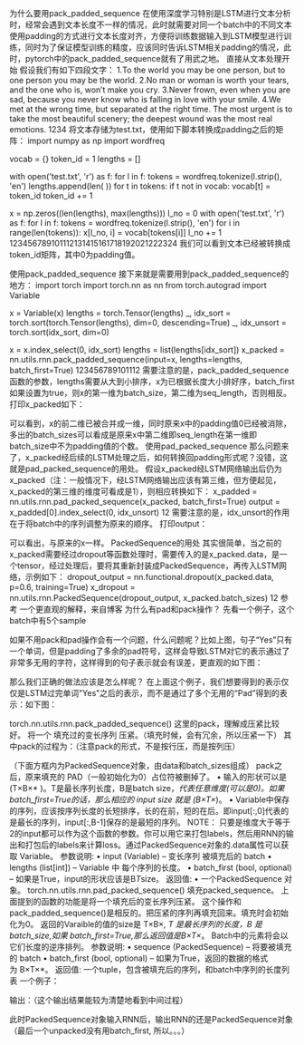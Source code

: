 为什么要用pack_padded_sequence
在使用深度学习特别是LSTM进行文本分析时，经常会遇到文本长度不一样的情况，此时就需要对同一个batch中的不同文本使用padding的方式进行文本长度对齐，方便将训练数据输入到LSTM模型进行训练，同时为了保证模型训练的精度，应该同时告诉LSTM相关padding的情况，此时，pytorch中的pack_padded_sequence就有了用武之地。
直接从文本处理开始
假设我们有如下四段文字：
1.To the world you may be one person, but to one person you may be the world. 
2.No man or woman is worth your tears, and the one who is, won’t make you cry. 
3.Never frown, even when you are sad, because you never know who is falling in love with your smile. 
4.We met at the wrong time, but separated at the right time. The most urgent is to take the most beautiful scenery; the deepest wound was the most real emotions.
1234
将文本存储为test.txt，使用如下脚本转换成padding之后的矩阵：
import numpy as np
import wordfreq

vocab = {}
token_id = 1
lengths = []

with open('test.txt', 'r') as f:
    for l in f:
        tokens = wordfreq.tokenize(l.strip(), 'en')
        lengths.append(len(  ))
        for t in tokens:
            if t not in vocab:
                vocab[t] = token_id
                token_id += 1

x = np.zeros((len(lengths), max(lengths)))
l_no = 0
with open('test.txt', 'r') as f:
    for l in f:
        tokens = wordfreq.tokenize(l.strip(), 'en')
        for i in range(len(tokens)):
            x[l_no, i] = vocab[tokens[i]]
        l_no += 1
123456789101112131415161718192021222324
我们可以看到文本已经被转换成token_id矩阵，其中0为padding值。

使用pack_padded_sequence
接下来就是需要用到pack_padded_sequence的地方：
import torch
import torch.nn as nn
from torch.autograd import Variable

x = Variable(x)
lengths = torch.Tensor(lengths)
_, idx_sort = torch.sort(torch.Tensor(lengths), dim=0, descending=True)
_, idx_unsort = torch.sort(idx_sort, dim=0)

x = x.index_select(0, idx_sort)
lengths = list(lengths[idx_sort])
x_packed = nn.utils.rnn.pack_padded_sequence(input=x, lengths=lengths, batch_first=True)
123456789101112
需要注意的是，pack_padded_sequence函数的参数，lengths需要从大到小排序，x为已根据长度大小排好序，batch_first如果设置为true，则x的第一维为batch_size，第二维为seq_length，否则相反。
打印x_packed如下：

可以看到，x的前二维已被合并成一维，同时原来x中的padding值0已经被消除，多出的batch_sizes可以看成是原来x中第二维即seq_length在第一维即batch_size中不为padding值的个数。
使用pad_packed_sequence
那么问题来了，x_packed经后续的LSTM处理之后，如何转换回padding形式呢？没错，这就是pad_packed_sequence的用处。
假设x_packed经LSTM网络输出后仍为x_packed（注：一般情况下，经LSTM网络输出应该有第三维，但方便起见，x_packed的第三维的维度可看成是1），则相应转换如下：
x_padded = nn.utils.rnn.pad_packed_sequence(x_packed, batch_first=True)
output = x_padded[0].index_select(0, idx_unsort)
12
需要注意的是，idx_unsort的作用在于将batch中的序列调整为原来的顺序。
打印output：

可以看出，与原来的x一样。
PackedSequence的用处
其实很简单，当之前的x_packed需要经过dropout等函数处理时，需要传入的是x_packed.data，是一个tensor，经过处理后，要将其重新封装成PackedSequence，再传入LSTM网络，示例如下：
dropout_output = nn.functional.dropout(x_packed.data, p=0.6, training=True)
x_dropout = nn.utils.rnn.PackedSequence(dropout_output, x_packed.batch_sizes)
12
参考
一个更直观的解释，来自博客
为什么有pad和pack操作？
先看一个例子，这个batch中有5个sample

如果不用pack和pad操作会有一个问题，什么问题呢？比如上图，句子“Yes”只有一个单词，但是padding了多余的pad符号，这样会导致LSTM对它的表示通过了非常多无用的字符，这样得到的句子表示就会有误差，更直观的如下图：

那么我们正确的做法应该是怎么样呢？
在上面这个例子，我们想要得到的表示仅仅是LSTM过完单词"Yes"之后的表示，而不是通过了多个无用的“Pad”得到的表示：如下图：

torch.nn.utils.rnn.pack_padded_sequence()
这里的pack，理解成压紧比较好。 将一个 填充过的变长序列 压紧。（填充时候，会有冗余，所以压紧一下）
其中pack的过程为：（注意pack的形式，不是按行压，而是按列压）

（下面方框内为PackedSequence对象，由data和batch_sizes组成）
pack之后，原来填充的 PAD（一般初始化为0）占位符被删掉了。
    • 输入的形状可以是(T×B×* )。T是最长序列长度，B是batch
size，*代表任意维度(可以是0)。如果batch_first=True的话，那么相应的 input size 就是 (B×T×*)。
    • Variable中保存的序列，应该按序列长度的长短排序，长的在前，短的在后。即input[:,0]代表的是最长的序列，input[:,B-1]保存的是最短的序列。
NOTE： 只要是维度大于等于2的input都可以作为这个函数的参数。你可以用它来打包labels，然后用RNN的输出和打包后的labels来计算loss。通过PackedSequence对象的.data属性可以获取 Variable。
参数说明:
    • input (Variable) – 变长序列 被填充后的 batch
    • lengths (list[int]) – Variable 中 每个序列的长度。
    • batch_first (bool, optional) – 如果是True，input的形状应该是B*T*size。
返回值:
    • 一个PackedSequence 对象。
torch.nn.utils.rnn.pad_packed_sequence()
填充packed_sequence。
上面提到的函数的功能是将一个填充后的变长序列压紧。 这个操作和pack_padded_sequence()是相反的。把压紧的序列再填充回来。填充时会初始化为0。
返回的Varaible的值的size是 T×B×*, T 是最长序列的长度，B 是 batch_size,如果 batch_first=True,那么返回值是B×T×*。
Batch中的元素将会以它们长度的逆序排列。
参数说明:
    • sequence (PackedSequence) – 将要被填充的 batch
    • batch_first (bool, optional) – 如果为True，返回的数据的格式为 B×T×*。
返回值: 一个tuple，包含被填充后的序列，和batch中序列的长度列表
一个例子：

输出：（这个输出结果能较为清楚地看到中间过程）

此时PackedSequence对象输入RNN后，输出RNN的还是PackedSequence对象
（最后一个unpacked没有用batch_first, 所以。。。）

